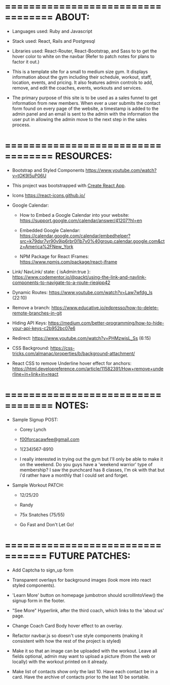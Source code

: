 ==================================
ABOUT:
==================================

-   Languages used: Ruby and Javascript

-   Stack used: React, Rails and Postgresql

-   Libraries used: React-Router, React-Bootstrap, and Sass to to get the hover color to white on the navbar (Refer to patch notes for plans to factor it out.)

-   This is a template site for a small to medium size gym. It displays information about the gym including their schedule, workout, staff, location, events, and pricing. It also features admin controls to add, remove, and edit the coaches, events, workouts and services.

-   The primary purpose of this site is to be used as a sales funnel to get information from new members. When ever a user submits the contact form found on every page of the website, a timestamp is added to the admin panel and an email is sent to the admin with the information the user put in allowing the admin move to the next step in the sales process.

==================================
RESOURCES:
==================================

-   Bootstrap and Styled Components https://www.youtube.com/watch?v=tOK9l5uP06U

-   This project was bootstrapped with [Create React App](https://github.com/facebook/create-react-app).

-   Icons https://react-icons.github.io/

-   Google Calendar:

    -   How to Embed a Google Calendar into your website: https://support.google.com/calendar/answer/41207?hl=en

    -   Embedded Google Calendar: https://calendar.google.com/calendar/embedhelper?src=k79dsr7vr90v9ip6rbr0l1b7v0%40group.calendar.google.com&ctz=America%2FNew_York

    -   NPM Package for React IFrames: https://www.npmjs.com/package/react-iframe

-   Link/ NavLink/ state: { isAdmin:true }: https://www.codementor.io/@packt/using-the-link-and-navlink-components-to-navigate-to-a-route-rieqipp42

-   Dynamic Routes: https://www.youtube.com/watch?v=Law7wfdg_ls (22:10)

-   Remove a branch: https://www.educative.io/edpresso/how-to-delete-remote-branches-in-git

-   Hiding API Keys: https://medium.com/better-programming/how-to-hide-your-api-keys-c2b952bc07e6

-   Redirect: https://www.youtube.com/watch?v=PHMzwisL_Ss (6:15)

-   CSS Background: https://css-tricks.com/almanac/properties/b/background-attachment/

-   React CSS to remove Underline hover effect for anchors: https://html.developreference.com/article/11582391/How+remove+underline+in+link+in+react

==================================
NOTES:
==================================

-   Sample Signup POST:

    -   Corey Lynch

    -   f00forcacawfee@gmail.com

    -   1(234)567-8910

    -   I really interested in trying out the gym but I'll only be able to make it on the weekend. Do you guys have a 'weekend warrior' type of membership? I saw the punchcard has 8 classes, I'm ok with that but i'd rather have a monthly that I could set and forget.

-   Sample Workout PATCH:

    -   12/25/20

    -   Randy

    -   75x Snatches (75/55)

    -   Go Fast and Don't Let Go!

=================================
FUTURE PATCHES:
=================================

-   Add Captcha to sign_up form

-   Transparent overlays for background images (look more into react styled components).

-   'Learn More' button on homepage jumbotron should scrollIntoView() the signup form in the footer.

-   "See More" Hyperlink, after the third coach, which links to the 'about us' page.

-   Change Coach Card Body hover effect to an overlay.

-   Refactor navbar.js so doesn't use style components (making it consistent with how the rest of the project is styled)

-   Make it so that an image can be uploaded with the workout. Leave all fields optional, admin may want to upload a picture (from the web or locally) with the workout printed on it already.

-   Make list of contacts show only the last 10. Have each contact be in a card. Have the archive of contacts prior to the last 10 be sortable.
